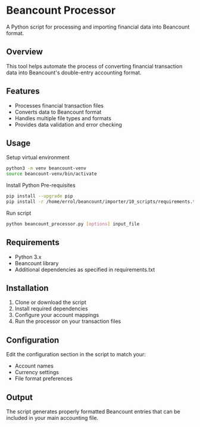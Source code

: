 # Beancount Processor

A Python script for processing and importing financial data into Beancount format.

## Overview

This tool helps automate the process of converting financial transaction data into Beancount's double-entry accounting format.

## Features

- Processes financial transaction files
- Converts data to Beancount format
- Handles multiple file types and formats
- Provides data validation and error checking

## Usage

Setup virtual environment
```bash
python3 -m venv beancount-venv
source beancount-venv/bin/activate
```

Install Python Pre-requisites
```bash
pip install --upgrade pip
pip install -r /home/errol/beancount/importer/10_scripts/requirements.txt
```

Run script
```bash
python beancount_processor.py [options] input_file
```

## Requirements

- Python 3.x
- Beancount library
- Additional dependencies as specified in requirements.txt

## Installation

1. Clone or download the script
2. Install required dependencies
3. Configure your account mappings
4. Run the processor on your transaction files

## Configuration

Edit the configuration section in the script to match your:
- Account names
- Currency settings
- File format preferences

## Output

The script generates properly formatted Beancount entries that can be included in your main accounting file.